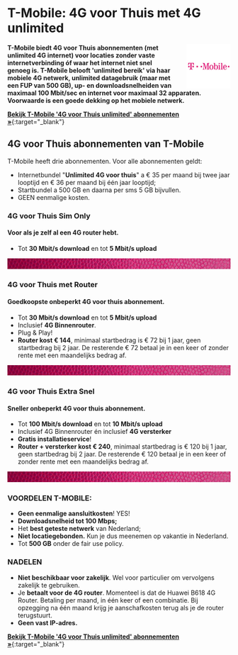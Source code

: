 # T-Mobile: 4G voor Thuis met 4G unlimited
<img style="width:100px; float:right;  padding-left:25px;" src="/assets/images/T-Mobile-Logo.jpg" alt="T-mobile Logo">

**T-Mobile biedt 4G voor Thuis abonnementen (met unlimited 4G internet) voor locaties zonder vaste internetverbinding óf waar het internet niet snel genoeg is. T-Mobile belooft &#39;unlimited bereik&#39; via haar mobiele 4G netwerk, unlimited datagebruik (maar met een FUP van 500 GB), up- en downloadsnelheiden van maximaal 100 Mbit/sec en internet voor maximaal 32 apparaten. Voorwaarde is een goede dekking op het mobiele netwerk.**

[**Bekijk T-Mobile &#39;4G voor Thuis unlimited&#39; abonnementen »**](/tmobile/){:target="_blank"}

## 4G voor Thuis abonnementen van T-Mobile

T-Mobile heeft drie abonnementen. Voor alle abonnementen geldt:

- Internetbundel &quot;**Unlimited 4G voor thuis**&quot; a € 35 per maand bij twee jaar looptijd en € 36 per maand bij één jaar looptijd;
- Startbundel a 500 GB en daarna per sms 5 GB bijvullen.
- GEEN eenmalige kosten.



### 4G voor Thuis Sim Only
#### Voor als je zelf al een 4G router hebt.

- Tot **30 Mbit/s download** en tot **5 Mbit/s upload**

![Alt](/assets/images/roze-divider.jpg "T-Mobile 4G voor Thuis")

### 4G voor Thuis met Router
#### Goedkoopste onbeperkt 4G voor thuis abonnement.

- Tot **30 Mbit/s download** en tot **5 Mbit/s upload**
- Inclusief **4G Binnenrouter**.
- Plug &amp; Play!
- **Router kost € 144**, minimaal startbedrag is € 72 bij 1 jaar, geen startbedrag bij 2 jaar. De resterende € 72 betaal je in een keer of zonder rente met een maandelijks bedrag af.

![Alt](/assets/images/roze-divider.jpg "T-Mobile 4G voor Thuis")

### 4G voor Thuis Extra Snel
#### Sneller onbeperkt 4G voor thuis abonnement.

- Tot **100 Mbit/s download** en tot **10 Mbit/s upload**
- Inclusief 4G Binnenrouter én inclusief **4G versterker**
- **Gratis installatieservice**!
- **Router + versterker kost € 240**, minimaal startbedrag is € 120 bij 1 jaar, geen startbedrag bij 2 jaar. De resterende € 120 betaal je in een keer of zonder rente met een maandelijks bedrag af.
  
![Alt](/assets/images/roze-divider.jpg "T-Mobile 4G voor Thuis")

### VOORDELEN T-MOBILE:

- **Geen eenmalige aansluitkosten**! YES!
- **Downloadsnelheid tot 100 Mbps;**
- Het **best geteste netwerk** van Nederland;
- **Niet locatiegebonden.** Kun je dus meenemen op vakantie in Nederland.
- Tot **500 GB** onder de fair use policy.

### NADELEN

- **Niet beschikbaar voor zakelijk**. Wel voor particulier om vervolgens zakelijk te gebruiken.
- Je **betaalt voor de 4G router**. Momenteel is dat de Huawei B618 4G Router. Betaling per maand, in één keer of een combinatie. Bij opzegging na één maand krijg je aanschafkosten terug als je de router terugstuurt.
- **Geen vast IP-adres.**

[**Bekijk T-Mobile &#39;4G voor Thuis unlimited&#39; abonnementen »**](/tmobile/){:target="_blank"}
